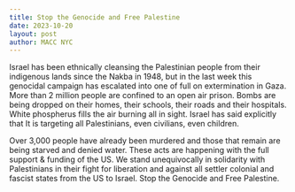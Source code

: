 ```yaml
---
title: Stop the Genocide and Free Palestine
date: 2023-10-20
layout: post
author: MACC NYC
---
```


Israel has been ethnically cleansing the Palestinian people from their indigenous lands since the Nakba in 1948, 
but in the last week this genocidal campaign has escalated into one of full on extermination in Gaza. 
More than 2 million people are confined to an open air prison. Bombs are being dropped on their homes, their schools, their roads and their hospitals. 
White phospherus fills the air burning all in sight. Israel has said explicitly that It is targeting all Palestinians, even civilians, even children.

Over 3,000 people have already been murdered and those that remain are being starved and denied water. These acts are happening with the full support & funding of the US. 
We stand unequivocally in solidarity with Palestinians in their fight for liberation and against all settler colonial and fascist states from the US to Israel. 
Stop the Genocide and Free Palestine.
